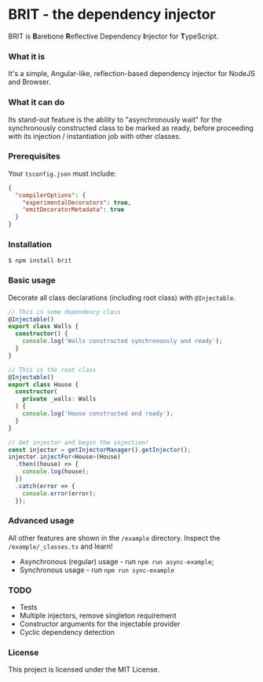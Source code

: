 # BRIT - the dependency injector

BRIT is **B**arebone **R**eflective Dependency **I**njector for **T**ypeScript.

### What it is

It's a simple, Angular-like, reflection-based dependency injector for NodeJS and Browser.

### What it can do

Its stand-out feature is the ability to "asynchronously wait" for the synchronously constructed class
to be marked as ready, before proceeding with its injection / instantiation job with other classes.

### Prerequisites

Your `tsconfig.json` must include:

```json
{
  "compilerOptions": {
    "experimentalDecorators": true,
    "emitDecoratorMetadata": true  
  }
}
```

### Installation

```
$ npm install brit
```

### Basic usage

Decorate all class declarations (including root class) with `@Injectable`.

```typescript
// This is some dependency class
@Injectable()
export class Walls {
  constructor() {
    console.log('Walls constructed synchronously and ready');
  }
}

// This is the root class
@Injectable()
export class House {
  constructor(
    private _walls: Walls
  ) {
    console.log('House constructed and ready');
  }
}

// Get injector and begin the injection!
const injector = getInjectorManager().getInjector();
injector.injectFor<House>(House)
  .then((house) => {
    console.log(house);
  })
  .catch(error => {
    console.error(error);
  });
```

### Advanced usage

All other features are shown in the `/example` directory.
Inspect the `/example/_classes.ts` and learn!

* Asynchronous (regular) usage - run `npm run async-example`;
* Synchronous usage - run `npm run sync-example`

### TODO

* Tests
* Multiple injectors, remove singleton requirement
* Constructor arguments for the injectable provider
* Cyclic dependency detection

### License

This project is licensed under the MIT License.
